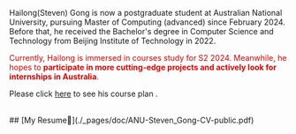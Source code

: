 [//]: # (Friday Theme is a theme for Jekyll using Bootstrap 4.4 designed to build a great personal web site with a portfolio, blog and project documentation. It is compatible with GitHub Pages. It supports all the Bootstrap components, it has blogs with tags, it has syntax highlighting and it has SVG icons. It is customisable with SCSS by simply changing the default boostrap variables.)

[//]: # ()
[//]: # (It is maintained by Simon Freytag on [GitHub]&#40;https://github.com/sfreytag/friday-theme&#41; and it was built originally for [Simon's own portfolio]&#40;http://www.freytag.org.uk&#41;.)

Hailong(Steven) Gong is now a postgraduate student at Australian National University, pursuing Master of Computing (advanced) since February 2024.
Before that, he received the Bachelor's degree in Computer Science and Technology from Beijing Institute of Technology in 2022.

<font color="#dd0000">Currently, Hailong is immersed in courses study for S2 2024.
Meanwhile, he hopes to **participate in more cutting-edge projects and actively look for internships in Australia**.</font>


Please click [here](https://tommygong08.github.io/2024/08/01/MyCoursePlan.html) to see his course plan .


<br />
## [My Resume🔗](./_pages/doc/ANU-Steven_Gong-CV-public.pdf)
